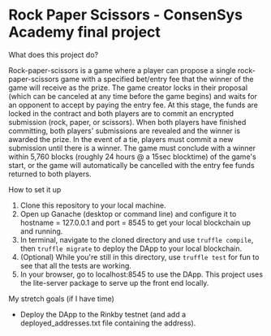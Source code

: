 # Rock Paper Scissors - ConsenSys Academy final project


What does this project do?

Rock-paper-scissors is a game where a player can propose a single rock-paper-scissors game with a specified bet/entry fee that the winner of the game will receive as the prize. The game creator locks in their proposal (which can be canceled at any time before the game begins) and waits for an opponent to accept by paying the entry fee. At this stage, the funds are locked in the contract and both players are to commit an encrypted submission (rock, paper, or scissors). When both players have finished committing, both players' submissions are revealed and the winner is awarded the prize. In the event of a tie, players must commit a new submission until there is a winner. The game must conclude with a winner within 5,760 blocks (roughly 24 hours @ a 15sec blocktime) of the game's start, or the game will automatically be cancelled with the entry fee funds returned to both players.


How to set it up

1) Clone this repository to your local machine.
2) Open up Ganache (desktop or command line) and configure it to hostname = 127.0.0.1 and port = 8545 to get your local blockchain up and running.
3) In terminal, navigate to the cloned directory and use `truffle compile`, then `truffle migrate` to deploy the DApp to your local blockchain.
4) (Optional) While you're still in this directory, use `truffle test` for fun to see that all the tests are working.
5) In your browser, go to localhost:8545 to use the DApp. This project uses the lite-server package to serve up the front end locally.


My stretch goals (if I have time)

- Deploy the DApp to the Rinkby testnet (and add a deployed_addresses.txt file containing the address).
